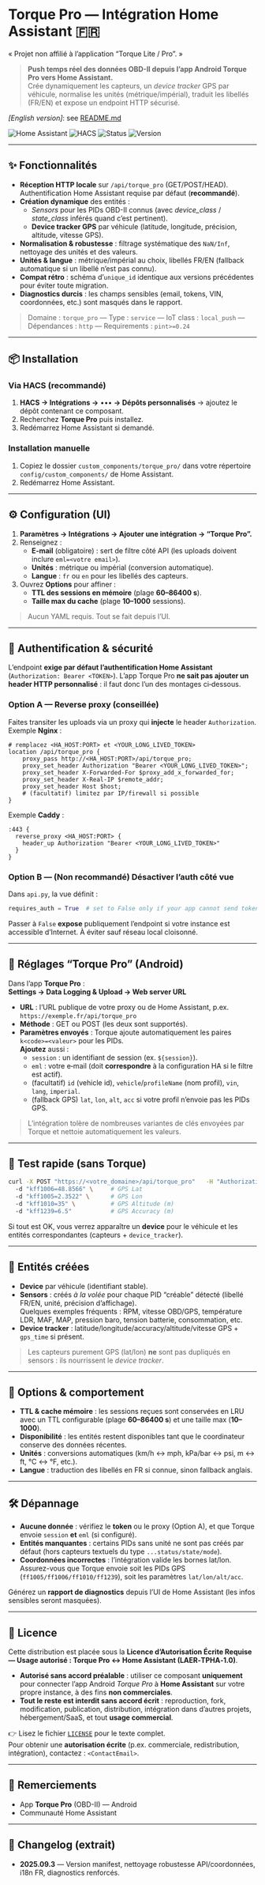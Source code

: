 # Torque Pro — Intégration Home Assistant 🇫🇷

« Projet non affilié à l’application “Torque Lite / Pro”. »

> **Push temps réel des données OBD-II depuis l’app Android Torque Pro vers Home Assistant.**  
> Crée dynamiquement les capteurs, un *device tracker* GPS par véhicule, normalise les unités (métrique/impérial), traduit les libellés (FR/EN) et expose un endpoint HTTP sécurisé.

*[English version]*: see [README.md](./README.md)
 
![Home Assistant](https://img.shields.io/badge/Home%20Assistant-Custom%20Component-03a9f4)
![HACS](https://img.shields.io/badge/HACS-Custom-blue.svg)
![Status](https://img.shields.io/badge/iot__class-local__push-brightgreen)
![Version](https://img.shields.io/badge/version-2025.09.3-informational)

---

## ✨ Fonctionnalités

- **Réception HTTP locale** sur `/api/torque_pro` (GET/POST/HEAD). Authentification Home Assistant requise par défaut (**recommandé**).
- **Création dynamique** des entités :
  - *Sensors* pour les PIDs OBD-II connus (avec *device_class* / *state_class* inférés quand c’est pertinent).
  - **Device tracker GPS** par véhicule (latitude, longitude, précision, altitude, vitesse GPS).
- **Normalisation & robustesse** : filtrage systématique des `NaN/Inf`, nettoyage des unités et des valeurs.
- **Unités & langue** : métrique/impérial au choix, libellés FR/EN (fallback automatique si un libellé n’est pas connu).
- **Compat rétro** : schéma d’`unique_id` identique aux versions précédentes pour éviter toute migration.
- **Diagnostics durcis** : les champs sensibles (email, tokens, VIN, coordonnées, etc.) sont masqués dans le rapport.

> Domaine : `torque_pro` — Type : `service` — IoT class : `local_push` — Dépendances : `http` — Requirements : `pint>=0.24`

---

## 📦 Installation

### Via HACS (recommandé)
1. **HACS → Intégrations →** ••• **→ Dépôts personnalisés** → ajoutez le dépôt contenant ce composant.
2. Recherchez **Torque Pro** puis installez.
3. Redémarrez Home Assistant si demandé.

### Installation manuelle
1. Copiez le dossier `custom_components/torque_pro/` dans votre répertoire `config/custom_components/` de Home Assistant.
2. Redémarrez Home Assistant.

---

## ⚙️ Configuration (UI)

1. **Paramètres → Intégrations → Ajouter une intégration → “Torque Pro”.**
2. Renseignez :
   - **E‑mail** (obligatoire) : sert de filtre côté API (les uploads doivent inclure `eml=<votre email>`).
   - **Unités** : métrique ou impérial (conversion automatique).
   - **Langue** : `fr` ou `en` pour les libellés des capteurs.
3. Ouvrez **Options** pour affiner :
   - **TTL des sessions en mémoire** (plage **60–86400 s**).
   - **Taille max du cache** (plage **10–1000** sessions).

> Aucun YAML requis. Tout se fait depuis l’UI.

---

## 🔐 Authentification & sécurité

L’endpoint **exige par défaut l’authentification Home Assistant** (`Authorization: Bearer <TOKEN>`). L’app Torque Pro **ne sait pas ajouter un header HTTP personnalisé** : il faut donc l’un des montages ci‑dessous.

### Option A — Reverse proxy (conseillée)
Faites transiter les uploads via un proxy qui **injecte** le header `Authorization`. Exemple **Nginx** :

```nginx
# remplacez <HA_HOST:PORT> et <YOUR_LONG_LIVED_TOKEN>
location /api/torque_pro {
    proxy_pass http://<HA_HOST:PORT>/api/torque_pro;
    proxy_set_header Authorization "Bearer <YOUR_LONG_LIVED_TOKEN>";
    proxy_set_header X-Forwarded-For $proxy_add_x_forwarded_for;
    proxy_set_header X-Real-IP $remote_addr;
    proxy_set_header Host $host;
    # (facultatif) limitez par IP/firewall si possible
}
```

Exemple **Caddy** :

```caddyfile
:443 {
  reverse_proxy <HA_HOST:PORT> {
    header_up Authorization "Bearer <YOUR_LONG_LIVED_TOKEN>"
  }
}
```

### Option B — (Non recommandé) Désactiver l’auth côté vue
Dans `api.py`, la vue définit :

```python
requires_auth = True  # set to False only if your app cannot send token
```

Passer à `False` **expose** publiquement l’endpoint si votre instance est accessible d’Internet. À éviter sauf réseau local cloisonné.

---

## 📱 Réglages “Torque Pro” (Android)

Dans l’app **Torque Pro** :  
**Settings → Data Logging & Upload → Web server URL**

- **URL** : l’URL publique de votre proxy ou de Home Assistant, p.ex.  
  `https://exemple.fr/api/torque_pro`
- **Méthode** : GET ou POST (les deux sont supportés).
- **Paramètres envoyés** : Torque ajoute automatiquement les paires `k<code>=<valeur>` pour les PIDs.  
  **Ajoutez** aussi :
  - `session` : un identifiant de session (ex. `${session}`).
  - `eml` : votre e‑mail (doit **correspondre** à la configuration HA si le filtre est actif).
  - (facultatif) `id` (vehicle id), `vehicle`/`profileName` (nom profil), `vin`, `lang`, `imperial`.
  - (fallback GPS) `lat`, `lon`, `alt`, `acc` si votre profil n’envoie pas les PIDs GPS.

> L’intégration tolère de nombreuses variantes de clés envoyées par Torque et nettoie automatiquement les valeurs.

---

## 🧪 Test rapide (sans Torque)

```bash
curl -X POST "https://<votre_domaine>/api/torque_pro"   -H "Authorization: Bearer <YOUR_LONG_LIVED_TOKEN>"   -d "session=test-123"   -d "eml=vous@example.com"   -d "id=veh-001"   -d "vehicle=Ma Voiture"   -d "k0d=88.0" \            # Speed (OBD)
  -d "kff1006=48.8566" \     # GPS Lat
  -d "kff1005=2.3522" \      # GPS Lon
  -d "kff1010=35" \          # GPS Altitude (m)
  -d "kff1239=6.5"           # GPS Accuracy (m)
```

Si tout est OK, vous verrez apparaître un **device** pour le véhicule et les entités correspondantes (capteurs + `device_tracker`).

---

## 🧩 Entités créées

- **Device** par véhicule (identifiant stable).
- **Sensors** : créés *à la volée* pour chaque PID “créable” détecté (libellé FR/EN, unité, précision d’affichage).  
  Quelques exemples fréquents : RPM, vitesse OBD/GPS, température LDR, MAF, MAP, pression baro, tension batterie, consommation, etc.
- **Device tracker** : latitude/longitude/accuracy/altitude/vitesse GPS + `gps_time` si présent.

> Les capteurs purement GPS (lat/lon) **ne** sont pas dupliqués en sensors : ils nourrissent le *device tracker*.

---

## 🧰 Options & comportement

- **TTL & cache mémoire** : les sessions reçues sont conservées en LRU avec un TTL configurable (plage **60–86400 s**) et une taille max (**10–1000**).  
- **Disponibilité** : les entités restent disponibles tant que le coordinateur conserve des données récentes.  
- **Unités** : conversions automatiques (km/h ↔ mph, kPa/bar ↔ psi, m ↔ ft, °C ↔ °F, etc.).  
- **Langue** : traduction des libellés en FR si connue, sinon fallback anglais.

---

## 🛠️ Dépannage

- **Aucune donnée** : vérifiez le **token** ou le proxy (Option A), et que Torque envoie `session` **et** `eml` (si configuré).  
- **Entités manquantes** : certains PIDs sans unité ne sont pas créés par défaut (hors capteurs textuels du type `...status/state/mode`).  
- **Coordonnées incorrectes** : l’intégration valide les bornes lat/lon. Assurez-vous que Torque envoie soit les PIDs GPS (`ff1005/ff1006/ff1010/ff1239`), soit les paramètres `lat/lon/alt/acc`.

Générez un **rapport de diagnostics** depuis l’UI de Home Assistant (les infos sensibles seront masquées).

---

## 🧾 Licence

Cette distribution est placée sous la **Licence d’Autorisation Écrite Requise — Usage autorisé : Torque Pro ↔ Home Assistant (LAER‑TPHA‑1.0)**.

- **Autorisé sans accord préalable** : utiliser ce composant **uniquement** pour connecter l’app Android *Torque Pro* à **Home Assistant** sur votre propre instance, à des fins **non commerciales**.
- **Tout le reste est interdit sans accord écrit** : reproduction, fork, modification, publication, distribution, intégration dans d’autres projets, hébergement/SaaS, et tout **usage commercial**.

👉 Lisez le fichier [`LICENSE`](./LICENSE) pour le texte complet.  
Pour obtenir une **autorisation écrite** (p.ex. commerciale, redistribution, intégration), contactez : `<ContactEmail>`.

---

## 🙌 Remerciements

- App **Torque Pro** (OBD-II) — Android
- Communauté Home Assistant

---

## 📄 Changelog (extrait)

- **2025.09.3** — Version manifest, nettoyage robustesse API/coordonnées, i18n FR, diagnostics renforcés.
